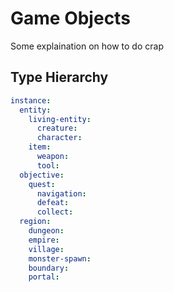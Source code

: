 # Game Objects
Some explaination on how to do crap

## Type Hierarchy
``` yaml
instance:
  entity: 
    living-entity: 
      creature: 
      character: 
    item: 
      weapon: 
      tool: 
  objective: 
    quest: 
      navigation: 
      defeat: 
      collect: 
  region: 
    dungeon: 
    empire: 
    village: 
    monster-spawn: 
    boundary: 
    portal: 
```
